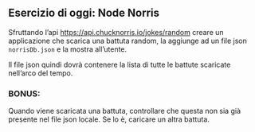 ## Esercizio di oggi: Node Norris

Sfruttando l’api https://api.chucknorris.io/jokes/random creare un applicazione che scarica una battuta random, la aggiunge ad un file json `norrisDb.json` e la mostra all’utente.

Il file json quindi dovrà contenere la lista di tutte le battute scaricate nell’arco del tempo.

### BONUS: 

Quando viene scaricata una battuta, controllare che questa non sia già presente nel file json locale. Se lo è, caricare un altra battuta.